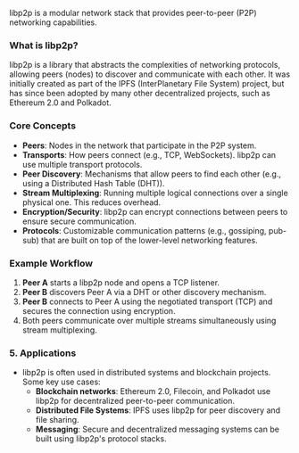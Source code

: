 libp2p is a modular network stack that provides peer-to-peer (P2P) networking capabilities.

### **What is libp2p?**

libp2p is a library that abstracts the complexities of networking protocols, allowing peers (nodes) to discover and communicate with each other. It was initially created as part of the IPFS (InterPlanetary File System) project, but has since been adopted by many other decentralized projects, such as Ethereum 2.0 and Polkadot.


### **Core Concepts**

-   **Peers**: Nodes in the network that participate in the P2P system.
-   **Transports**: How peers connect (e.g., TCP, WebSockets). libp2p can use multiple transport protocols.
-   **Peer Discovery**: Mechanisms that allow peers to find each other (e.g., using a Distributed Hash Table (DHT)).
-   **Stream Multiplexing**: Running multiple logical connections over a single physical one. This reduces overhead.
-   **Encryption/Security**: libp2p can encrypt connections between peers to ensure secure communication.
-   **Protocols**: Customizable communication patterns (e.g., gossiping, pub-sub) that are built on top of the lower-level networking features.


### Example Workflow

1.  **Peer A** starts a libp2p node and opens a TCP listener.
2.  **Peer B** discovers Peer A via a DHT or other discovery mechanism.
3.  **Peer B** connects to Peer A using the negotiated transport (TCP) and secures the connection using encryption.
4.  Both peers communicate over multiple streams simultaneously using stream multiplexing.

### 5\. **Applications**

-   libp2p is often used in distributed systems and blockchain projects. Some key use cases:
    -   **Blockchain networks**: Ethereum 2.0, Filecoin, and Polkadot use libp2p for decentralized peer-to-peer communication.
    -   **Distributed File Systems**: IPFS uses libp2p for peer discovery and file sharing.
    -   **Messaging**: Secure and decentralized messaging systems can be built using libp2p's protocol stacks.